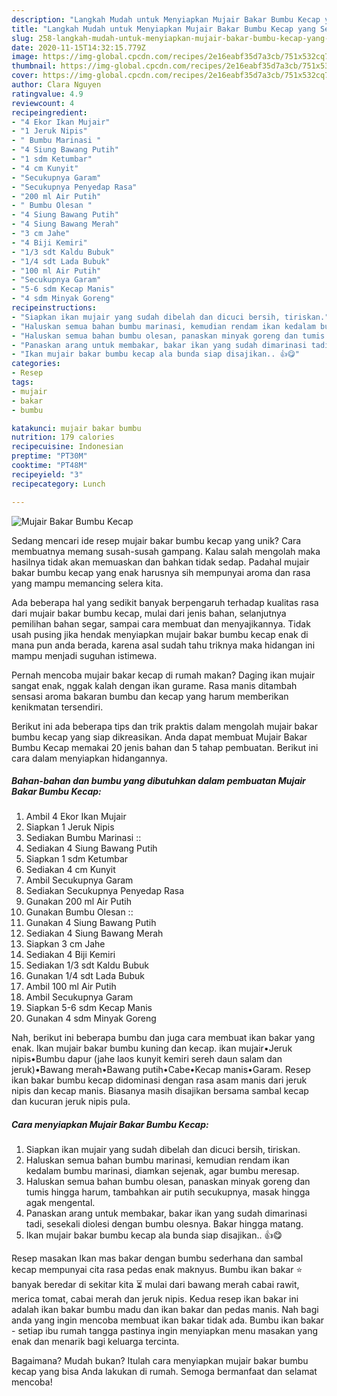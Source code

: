 ```yaml
---
description: "Langkah Mudah untuk Menyiapkan Mujair Bakar Bumbu Kecap yang Sempurna"
title: "Langkah Mudah untuk Menyiapkan Mujair Bakar Bumbu Kecap yang Sempurna"
slug: 258-langkah-mudah-untuk-menyiapkan-mujair-bakar-bumbu-kecap-yang-sempurna
date: 2020-11-15T14:32:15.779Z
image: https://img-global.cpcdn.com/recipes/2e16eabf35d7a3cb/751x532cq70/mujair-bakar-bumbu-kecap-foto-resep-utama.jpg
thumbnail: https://img-global.cpcdn.com/recipes/2e16eabf35d7a3cb/751x532cq70/mujair-bakar-bumbu-kecap-foto-resep-utama.jpg
cover: https://img-global.cpcdn.com/recipes/2e16eabf35d7a3cb/751x532cq70/mujair-bakar-bumbu-kecap-foto-resep-utama.jpg
author: Clara Nguyen
ratingvalue: 4.9
reviewcount: 4
recipeingredient:
- "4 Ekor Ikan Mujair"
- "1 Jeruk Nipis"
- " Bumbu Marinasi "
- "4 Siung Bawang Putih"
- "1 sdm Ketumbar"
- "4 cm Kunyit"
- "Secukupnya Garam"
- "Secukupnya Penyedap Rasa"
- "200 ml Air Putih"
- " Bumbu Olesan "
- "4 Siung Bawang Putih"
- "4 Siung Bawang Merah"
- "3 cm Jahe"
- "4 Biji Kemiri"
- "1/3 sdt Kaldu Bubuk"
- "1/4 sdt Lada Bubuk"
- "100 ml Air Putih"
- "Secukupnya Garam"
- "5-6 sdm Kecap Manis"
- "4 sdm Minyak Goreng"
recipeinstructions:
- "Siapkan ikan mujair yang sudah dibelah dan dicuci bersih, tiriskan."
- "Haluskan semua bahan bumbu marinasi, kemudian rendam ikan kedalam bumbu marinasi, diamkan sejenak, agar bumbu meresap."
- "Haluskan semua bahan bumbu olesan, panaskan minyak goreng dan tumis hingga harum, tambahkan air putih secukupnya, masak hingga agak mengental."
- "Panaskan arang untuk membakar, bakar ikan yang sudah dimarinasi tadi, sesekali diolesi dengan bumbu olesnya. Bakar hingga matang."
- "Ikan mujair bakar bumbu kecap ala bunda siap disajikan.. 👍😋"
categories:
- Resep
tags:
- mujair
- bakar
- bumbu

katakunci: mujair bakar bumbu 
nutrition: 179 calories
recipecuisine: Indonesian
preptime: "PT30M"
cooktime: "PT48M"
recipeyield: "3"
recipecategory: Lunch

---
```



![Mujair Bakar Bumbu Kecap](https://img-global.cpcdn.com/recipes/2e16eabf35d7a3cb/751x532cq70/mujair-bakar-bumbu-kecap-foto-resep-utama.jpg)

Sedang mencari ide resep mujair bakar bumbu kecap yang unik? Cara membuatnya memang susah-susah gampang. Kalau salah mengolah maka hasilnya tidak akan memuaskan dan bahkan tidak sedap. Padahal mujair bakar bumbu kecap yang enak harusnya sih mempunyai aroma dan rasa yang mampu memancing selera kita.

Ada beberapa hal yang sedikit banyak berpengaruh terhadap kualitas rasa dari mujair bakar bumbu kecap, mulai dari jenis bahan, selanjutnya pemilihan bahan segar, sampai cara membuat dan menyajikannya. Tidak usah pusing jika hendak menyiapkan mujair bakar bumbu kecap enak di mana pun anda berada, karena asal sudah tahu triknya maka hidangan ini mampu menjadi suguhan istimewa.

Pernah mencoba mujair bakar kecap di rumah makan? Daging ikan mujair sangat enak, nggak kalah dengan ikan gurame. Rasa manis ditambah sensasi aroma bakaran bumbu dan kecap yang harum memberikan kenikmatan tersendiri.


Berikut ini ada beberapa tips dan trik praktis dalam mengolah mujair bakar bumbu kecap yang siap dikreasikan. Anda dapat membuat Mujair Bakar Bumbu Kecap memakai 20 jenis bahan dan 5 tahap pembuatan. Berikut ini cara dalam menyiapkan hidangannya.

<!--inarticleads1-->

##### Bahan-bahan dan bumbu yang dibutuhkan dalam pembuatan Mujair Bakar Bumbu Kecap:

1. Ambil 4 Ekor Ikan Mujair
1. Siapkan 1 Jeruk Nipis
1. Sediakan  Bumbu Marinasi ::
1. Sediakan 4 Siung Bawang Putih
1. Siapkan 1 sdm Ketumbar
1. Sediakan 4 cm Kunyit
1. Ambil Secukupnya Garam
1. Sediakan Secukupnya Penyedap Rasa
1. Gunakan 200 ml Air Putih
1. Gunakan  Bumbu Olesan ::
1. Gunakan 4 Siung Bawang Putih
1. Sediakan 4 Siung Bawang Merah
1. Siapkan 3 cm Jahe
1. Sediakan 4 Biji Kemiri
1. Sediakan 1/3 sdt Kaldu Bubuk
1. Gunakan 1/4 sdt Lada Bubuk
1. Ambil 100 ml Air Putih
1. Ambil Secukupnya Garam
1. Siapkan 5-6 sdm Kecap Manis
1. Gunakan 4 sdm Minyak Goreng


Nah, berikut ini beberapa bumbu dan juga cara membuat ikan bakar yang enak. Ikan mujair bakar bumbu kuning dan kecap. ikan mujair•Jeruk nipis•Bumbu dapur (jahe laos kunyit kemiri sereh daun salam dan jeruk)•Bawang merah•Bawang putih•Cabe•Kecap manis•Garam. Resep ikan bakar bumbu kecap didominasi dengan rasa asam manis dari jeruk nipis dan kecap manis. Biasanya masih disajikan bersama sambal kecap dan kucuran jeruk nipis pula. 

<!--inarticleads2-->

##### Cara menyiapkan Mujair Bakar Bumbu Kecap:

1. Siapkan ikan mujair yang sudah dibelah dan dicuci bersih, tiriskan.
1. Haluskan semua bahan bumbu marinasi, kemudian rendam ikan kedalam bumbu marinasi, diamkan sejenak, agar bumbu meresap.
1. Haluskan semua bahan bumbu olesan, panaskan minyak goreng dan tumis hingga harum, tambahkan air putih secukupnya, masak hingga agak mengental.
1. Panaskan arang untuk membakar, bakar ikan yang sudah dimarinasi tadi, sesekali diolesi dengan bumbu olesnya. Bakar hingga matang.
1. Ikan mujair bakar bumbu kecap ala bunda siap disajikan.. 👍😋


Resep masakan Ikan mas bakar dengan bumbu sederhana dan sambal kecap mempunyai cita rasa pedas enak maknyus. Bumbu ikan bakar ⭐ banyak beredar di sekitar kita ⏳ mulai dari bawang merah cabai rawit, merica tomat, cabai merah dan jeruk nipis. Kedua resep ikan bakar ini adalah ikan bakar bumbu madu dan ikan bakar dan pedas manis. Nah bagi anda yang ingin mencoba membuat ikan bakar tidak ada. Bumbu ikan bakar - setiap ibu rumah tangga pastinya ingin menyiapkan menu masakan yang enak dan menarik bagi keluarga tercinta. 

Bagaimana? Mudah bukan? Itulah cara menyiapkan mujair bakar bumbu kecap yang bisa Anda lakukan di rumah. Semoga bermanfaat dan selamat mencoba!
